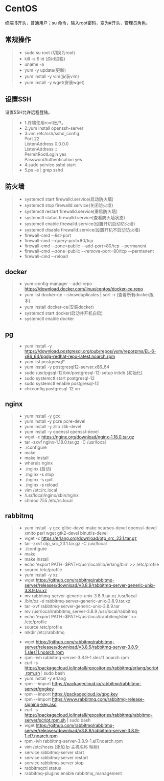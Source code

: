 # CentOS
终端 $开头，普通用户；su 命令，输入root密码，变为#开头，管理员角色。  

## 常规操作
> * sudo su root (切换为root)
> * kill -s 9 id (杀id进程)
> * uname -a  
> * yum -y update(更新)
> * yum install -y vim(安装vim)
> * yum install -y wget(安装wget)
 
## 设置SSH
设置SSH允许远程登陆。  
> * 1.终端使用root账户。  
> * 2.yum install openssh-server  
> * 3.vim /etc/ssh/sshd_config  
Port 22  
ListenAddress 0.0.0.0  
ListenAddress ::  
PermitRootLogin yes  
PasswordAuthentication yes  
> * 4.sudo service sshd start
> * 5.ps -e | grep sshd

## 防火墙
> * systemctl start firewalld.service(启动防火墙)
> * systemctl stop firewalld.service(关闭防火墙)
> * systemctl restart firewalld.service(重启防火墙)
> * systemctl status firewalld.service(查看防火墙状态)
> * systemctl enable firewalld.service(设置开机启动防火墙)
> * systemctl disable firewalld.service(设置开机不启动防火墙)
> * firewall-cmd --list-port
> * firewall-cmd --query-port=80/tcp
> * firewall-cmd --zone=public --add-port=80/tcp --permanent
> * firewall-cmd --zone=public --remove-port=80/tcp --permanent
> * firewall-cmd --reload

## docker
> * yum-config-manager --add-repo https://download.docker.com/linux/centos/docker-ce.repo 
> * yum list docker-ce --showduplicates | sort -r (查看所有docker版本)  
> * yum install docker-ce(安装docker) 
> * systemctl start docker(启动并开机自启)
> * systemctl enable docker

## pg
> * yum install -y https://download.postgresql.org/pub/repos/yum/reporpms/EL-6-x86_64/pgdg-redhat-repo-latest.noarch.rpm
> * yum list postgresql*
> * yum install -y postgresql12-server.x86_64
> * sudo /usr/pgsql-12/bin/postgresql-12-setup initdb (初始化)
> * sudo systemctl start postgresql-12
> * sudo systemctl enable postgresql-12
> * chkconfig postgresql-12 on

## nginx
> * yum install -y gcc
> * yum install -y pcre pcre-devel
> * yum install -y zlib zlib-devel
> * yum install -y openssl openssl-devel
> * wget -c https://nginx.org/download/nginx-1.18.0.tar.gz
> * tar -zxvf nginx-1.18.0.tar.gz -C /usr/local
> * ./configure
> * make
> * make install
> * whereis nginx
> * ./nginx (启动)
> * ./nginx -s stop
> * ./nginx -s quit
> * ./nginx -s reload
> * vim /etc/rc.local
> * /usr/local/nginx/sbin/nginx
> * chmod 755 /etc/rc.local

## rabbitmq
> * yum install -y gcc glibc-devel make ncurses-devel openssl-devel xmlto perl wget gtk2-devel binutils-devel
> * wget -c https://erlang.org/download/otp_src_23.1.tar.gz
> * tar -zxvf otp_src_23.1.tar.gz -C /usr/local
> * ./configure
> * make
> * make install
> * echo 'export PATH=$PATH:/usr/local/lib/erlang/bin' >> /etc/profile
> * source /etc/profile
> * yum install -y xz
> * wget https://github.com/rabbitmq/rabbitmq-server/releases/download/v3.8.9/rabbitmq-server-generic-unix-3.8.9.tar.xz
> * mv rabbitmq-server-generic-unix-3.8.9.tar.xz /usr/local
> * /bin/xz -d rabbitmq-server-generic-unix-3.8.9.tar.xz
> * tar -xvf rabbitmq-server-generic-unix-3.8.9.tar
> * mv /usr/local/rabbitmq_server-3.8.9  /usr/local/rabbitmq
> * echo 'export PATH=$PATH:/usr/local/rabbitmq/sbin' >> /etc/profile
> * source /etc/profile
> * mkdir /etc/rabbitmq

> * wget https://github.com/rabbitmq/rabbitmq-server/releases/download/v3.8.9/rabbitmq-server-3.8.9-1.sles11.noarch.rpm
> * rpm -ivh rabbitmq-server-3.8.9-1.sles11.noarch.rpm
> * curl -s https://packagecloud.io/install/repositories/rabbitmq/erlang/script.rpm.sh | sudo bash
> * yum install -y erlang
> * rpm --import https://packagecloud.io/rabbitmq/rabbitmq-server/gpgkey
> * rpm --import https://packagecloud.io/gpg.key
> * rpm --import https://www.rabbitmq.com/rabbitmq-release-signing-key.asc
> * curl -s https://packagecloud.io/install/repositories/rabbitmq/rabbitmq-server/script.rpm.sh | sudo bash
> * wget https://github.com/rabbitmq/rabbitmq-server/releases/download/v3.8.9/rabbitmq-server-3.8.9-1.el7.noarch.rpm
> * rpm -ivh rabbitmq-server-3.8.9-1.el7.noarch.rpm
> * vim /etc/hosts (添加 Ip  主机名称 映射)
> * service rabbitmq-server start
> * service rabbitmq-server restart
> * service rabbitmq-server stop
> * rabbitmqctl status
> * rabbitmq-plugins enable rabbitmq_management







